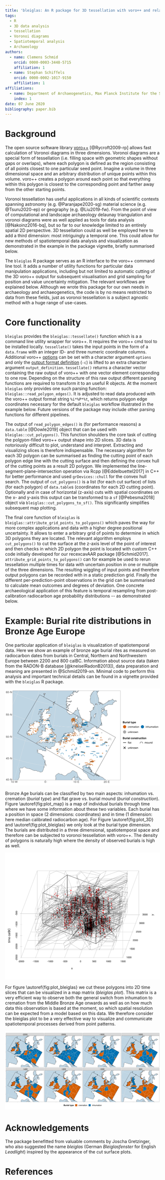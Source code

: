 ```yaml
---
title: 'bleiglas: An R package for 3D tessellation with voro++ and related analysis operations'
tags:
  - R
  - 3D data analysis
  - tessellation
  - Voronoi diagrams
  - Spatiotemporal analysis
  - Archaeology
authors:
  - name: Clemens Schmid
    orcid: 0000-0003-3448-5715
    affiliation: 1
  - name: Stephan Schiffels
    orcid: 0000-0002-1017-9150
    affiliation: 1
affiliations:
  - name: Department of Archaeogenetics, Max Planck Institute for the Science of Human History, Kahlaische Strasse 10, 07745 Jena, Germany
    index: 1
date: 07 June 2020
bibliography: paper.bib
---
```


# Background

The open source software library [voro++](http://math.lbl.gov/voro++) [@Rycroft2009-rp] allows fast calculation of Voronoi diagrams in three dimensions. Voronoi diagrams are a special form of tessellation (i.e. filling space with geometric shapes without gaps or overlaps), where each polygon is defined as the region consisting of all points closest to one particular seed point. Imagine a volume in three dimensional space and an arbitrary distribution of unique points within this volume. voro++ creates a polygon around each point so that everything within this polygon is closest to the corresponding point and farther away from the other starting points.

Voronoi tessellation has useful applications in all kinds of scientific contexts spanning astronomy (e.g. @Paranjape2020-sg) material science (e.g. @Tsuru2020-ep) or geography (e.g. @Liu2019-fw). From the point of view of computational and landscape archaeology delaunay triangulation and voronoi diagrams were as well applied as tools for data analysis [@Nakoinz2016-bq], but so far to our knowledge limited to an entirely spatial 2D perspective. 3D tessellation could as well be employed here to add a third dimension: most intriguingly a temporal one. This could allow for new methods of spatiotemporal data analysis and visualization as demonstrated in the example in the package vignette, briefly summarised below.

The ``bleiglas`` R package serves as an R interface to the voro++ command line tool. It adds a number of utility functions for particular data manipulation applications, including but not limited to automatic cutting of the 3D voro++ output for subsequent visualisation and grid sampling for position and value uncertainty mitigation. The relevant workflows are explained below. Although we wrote this package for our own needs in archaeology and archaeogenetics, the code is by no means restricted to data from these fields, just as voronoi tessellation is a subject agnostic method with a huge range of use-cases.

# Core functionality

``bleiglas`` provides the `bleiglas::tessellate()` function which is a a command line utility wrapper for voro++. It requires the voro++ cmd tool to be installed locally. `tessellate()` takes the input points in the form of a `data.frame` with an integer ID- and three numeric coordinate columns. Additional voro++ [options](http://math.lbl.gov/voro++/doc/cmd.html) can be set with a character argument `options` and only the [output format definition](http://math.lbl.gov/voro++/doc/custom.html) (`-c`) is lifted to an extra character argument `output_definition`. `tessellate()` returns a character vector containing the raw output of voro++ with one vector element corresponding to one row. Depending on the structure of this raw output different parsing functions are required to transform it to an useful R objects. At the moment ``bleiglas`` only provides one such parsing function: `bleiglas::read_polygon_edges()`. It is adjusted to read data produced with the voro++ output format string `%i*%P*%t`, which returns polygon edge coordinates necessary for the default ``bleiglas`` workflow illustrated in the example below. Future versions of the package may include other parsing functions for different pipelines.

The output of `read_polygon_edges()` is (for performance reasons) a `data.table` [@Dowle2019] object that can be used with `bleiglas::cut_polygons()`. This function shoulders the core task of cutting the polgyon-filled voro++ output shape into 2D slices. 3D data is notoriously difficult to plot, understand and interpret. Extracting and visualizing slices is therefore indispensable. The necessary algorithm for each 3D polygon can be summarised as finding the cutting point of each polygon edge line with the cutting surface and then defining the convex hull of the cutting points as a result 2D polygon. We implemented the line-segment-plane-intersection operation via Rcpp [@Eddelbuettel2017] in C++ for better performance and used `grDevices::chull` for the convex hull search. The output of `cut_polygons()` is a list (for each cut surface) of lists (for each polygon) of `data.table`s (coordinates for each 2D cutting point). Optionally and in case of horizontal (z-axis) cuts with spatial coordinates on the x- and y-axis this output can be transformed to a `sf` [@Pebesma2018] object via `bleiglas::cut_polygons_to_sf()`. This significantly simplifies subsequent map plotting.

The final core function of ``bleiglas`` is `bleiglas::attribute_grid_points_to_polygons()` which paves the way for more complex applications and data with a higher degree positional uncertainty. It allows to enter a arbitrary grid of points to determine in which 3D polygons they are located. The relevant algorithm employs `cut_polygons()` to cut the surface at the z-axis level of the point of interest and then checks in which 2D polygon the point is located with custom C++ code initially developed for our recexcavAAR package [@Schmid2017]. `attribute_grid_points_to_polygons()` can for example be used to rerun tessellation multiple times for data with uncertain position in one or multiple of the three dimensions. The resulting wiggling of input points and therefore output polygons can be recorded with in a static prediction grid. Finally the different per-prediction-point observations in the grid can be summarised to calculate mean outcomes and degrees of deviation. One concrete archaeological application of this feature is temporal resampling from post-calibration radiocarbon age probability distributions -- as demonstrated below.

# Example: Burial rite distributions in Bronze Age Europe

One particular application of ``bleiglas`` is visualization of spatiotemporal data. Here we show an example of bronze age burial rites as measured on radiocarbon dates from burials in Central, Northern and Northwestern Europe between 2200 and 800 calBC. Information about source data (taken from the RADON-B database [@kneiselRadonB2013]), data preparation and meaning are presented in @Schmid2019-xn. Minimal code to perform this analysis and important technical details can be found in a vignette provided with the ``bleiglas`` R package.

![Caption for example figure.\label{fig:plot_map}](01_map_plot.jpeg)

Bronze Age burials can be classified by two main aspects: inhumation vs. cremation (*burial type*) and flat grave vs. burial mound (*burial construction*). Figure \autoref{fig:plot_map} is a map of individual burials through time where we have some information about these two variables. Each burial has a position in space (2 dimensions: coordinates) and in time (1 dimension: here median calibrated radiocarbon age). For Figure \autoref{fig:plot_3D} and \autoref{fig:plot_bleiglas} we only look at the burial type dimension. The burials are distributed in a three dimensional, spatiotemporal space and therefore can be subjected to voronoi tessellation with voro++. The density of polygons is naturally high where the density of observed burials is high as well. 

![Caption for example figure.\label{fig:plot_3D}](03_3D_plot.png)

For figure \autoref{fig:plot_bleiglas} we cut these polygons into 2D time slices that can be visualized in a map matrix (*bleiglas plot*). This matrix is a very efficient way to observe both the general switch from inhumation to cremation from the Middle Bronze Age onwards as well as on how much data this observation is based at the moment, so which spatial resolution can be expected from a model based on this data. We therefore consider the bleiglas plot to be a very effective way to visualize and communicate spatiotemporal processes derived from point patterns.

![Caption for example figure.\label{fig:plot_bleiglas}](04_bleiglas_plot.png)

# Acknowledgements

The package benefitted from valuable comments by Joscha Gretzinger, who also suggested the name *bleiglas* (German *Bleiglasfenster* for English *Leadlight*) inspired by the appearance of the cut surface plots.

# References
